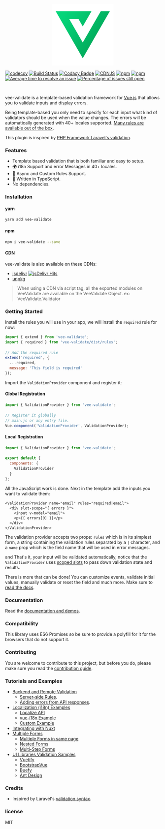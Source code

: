<p align="center">
  <a href="https://baianat.github.io/vee-validate/" target="_blank">
    <img width="200" src="https://github.com/baianat/vee-validate/blob/master/logo.png">
  </a>
</p>

<p align="center">

[![codecov](https://codecov.io/gh/baianat/vee-validate/branch/master/graph/badge.svg)](https://codecov.io/gh/baianat/vee-validate)
[![Build Status](https://travis-ci.org/baianat/vee-validate.svg?branch=master)](https://travis-ci.org/baianat/vee-validate)
[![Codacy Badge](https://api.codacy.com/project/badge/Grade/087bd788687c4ccab6650756ce56fa05)](https://www.codacy.com/app/baianat/vee-validate?utm_source=github.com&utm_medium=referral&utm_content=baianat/vee-validate&utm_campaign=Badge_Grade)
[![CDNJS](https://img.shields.io/cdnjs/v/vee-validate.svg)](https://cdnjs.com/libraries/vee-validate/)
[![npm](https://img.shields.io/npm/dm/vee-validate.svg)](https://npm-stat.com/charts.html?package=vee-validate)
[![npm](https://img.shields.io/npm/v/vee-validate.svg)](https://www.npmjs.com/package/vee-validate)
[![Average time to resolve an issue](http://isitmaintained.com/badge/resolution/baianat/vee-validate.svg)](http://isitmaintained.com/project/baianat/vee-validate 'Average time to resolve an issue')
[![Percentage of issues still open](http://isitmaintained.com/badge/open/baianat/vee-validate.svg)](http://isitmaintained.com/project/baianat/vee-validate 'Percentage of issues still open')

</p>
<br>

vee-validate is a template-based validation framework for [Vue.js](https://vuejs.org/) that allows you to validate inputs and display errors.

Being template-based you only need to specify for each input what kind of validators should be used when the value changes. The errors will be automatically generated with 40+ locales supported. [Many rules are available out of the box](https://baianat.github.io/vee-validate/guide/rules.html).

This plugin is inspired by [PHP Framework Laravel's validation](https://laravel.com/).

### Features

- Template based validation that is both familiar and easy to setup.
- 🌍 i18n Support and error Messages in 40+ locales.
- 💫 Async and Custom Rules Support.
- 💪 Written in TypeScript.
- No dependencies.

### Installation

#### yarn

```bash
yarn add vee-validate
```

#### npm

```bash
npm i vee-validate --save
```

#### CDN

vee-validate is also available on these CDNs:

- [jsdelivr](https://cdn.jsdelivr.net/npm/vee-validate@latest/dist/vee-validate.js) [![jsDelivr Hits](https://data.jsdelivr.com/v1/package/npm/vee-validate/badge?style=rounded)](https://www.jsdelivr.com/package/npm/vee-validate)
- [unpkg](https://unpkg.com/vee-validate)

> When using a CDN via script tag, all the exported modules on VeeValidate are available on the VeeValidate Object. ex: VeeValidate.Validator

### Getting Started

Install the rules you will use in your app, we will install the `required` rule for now:

```js
import { extend } from 'vee-validate';
import { required } from 'vee-validate/dist/rules';

// Add the required rule
extend('required', {
  ...required,
  message: 'This field is required'
});
```

Import the `ValidationProvider` component and register it:

#### Global Registration

```js
import { ValidationProvider } from 'vee-validate';

// Register it globally
// main.js or any entry file.
Vue.component('ValidationProvider', ValidationProvider);
```

#### Local Registration

```js
import { ValidationProvider } from 'vee-validate';

export default {
  components: {
    ValidationProvider
  }
};
```

All the JavaScript work is done. Next in the template add the inputs you want to validate them:

```vue
<ValidationProvider name="email" rules="required|email">
  <div slot-scope="{ errors }">
    <input v-model="email">
    <p>{{ errors[0] }}</p>
  </div>
</ValidationProvider>
```

The validation provider accepts two props: `rules` which is in its simplest form, a string containing the validation rules separated by a `|` character, and a `name` prop which is the field name that will be used in error messages.

and That's it, your input will be validated automatically, notice that the `ValidationProvider` uses [scoped slots](https://vuejs.org/v2/guide/components-slots.html#Scoped-Slots) to pass down validation state and results.

There is more that can be done! You can customize events, validate initial values, manually validate or reset the field and much more. Make sure to [read the docs](https://baianat.github.io/vee-validate).

### Documentation

Read the [documentation and demos](https://baianat.github.io/vee-validate/).

### Compatibility

This library uses ES6 Promises so be sure to provide a polyfill for it for the browsers that do not support it.

### Contributing

You are welcome to contribute to this project, but before you do, please make sure you read the [contribution guide](CONTRIBUTING.md).

### Tutorials and Examples

- [Backend and Remote Validation](https://baianat.github.io/vee-validate/examples/backend.html)
  - [Server-side Rules](https://baianat.github.io/vee-validate/examples/backend.html#server-side-rules).
  - [Adding errors from API responses](https://baianat.github.io/vee-validate/examples/backend.html#server-side-rules).
- [Localization (i18n) Examples](https://baianat.github.io/vee-validate/examples/i18n.html)
  - [Localize API](https://baianat.github.io/vee-validate/examples/i18n.html#localize-api)
  - [vue-i18n Example](https://baianat.github.io/vee-validate/examples/i18n.html#vue-i18n)
  - [Custom Example](https://baianat.github.io/vee-validate/examples/i18n.html#custom-implementation)
- [Integrating with Nuxt](https://baianat.github.io/vee-validate/examples/nuxt.html)
- [Multiple Forms](https://baianat.github.io/vee-validate/examples/multiple-forms.html)
  - [Multiple Forms in same page](https://baianat.github.io/vee-validate/examples/multiple-forms.html#same-page-forms)
  - [Nested Forms](https://baianat.github.io/vee-validate/examples/multiple-forms.html#nested-forms)
  - [Multi-Step Forms](https://baianat.github.io/vee-validate/examples/multiple-forms.html#multi-step-forms)
- [UI Libraries Validation Samples](https://baianat.github.io/vee-validate/examples/ui-libraries.html)
  - [Vuetify](https://baianat.github.io/vee-validate/examples/ui-libraries.html#vuetify)
  - [BootstrapVue](https://baianat.github.io/vee-validate/examples/ui-libraries.html#bootstrapvue)
  - [Buefy](https://baianat.github.io/vee-validate/examples/ui-libraries.html#buefy)
  - [Ant Design](https://baianat.github.io/vee-validate/examples/ui-libraries.html#ant-design)

### Credits

- Inspired by Laravel's [validation syntax](https://laravel.com/docs/5.4/validation).

### license


MIT
